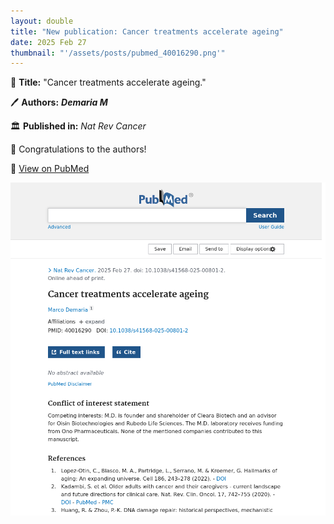 ```yaml
---
layout: double
title: "New publication: Cancer treatments accelerate ageing"
date: 2025 Feb 27
thumbnail: "'/assets/posts/pubmed_40016290.png'"
---
```

📖 <strong>Title:</strong> "Cancer treatments accelerate ageing."  

🖊️ <strong>Authors:</strong> <em><strong>Demaria M</strong></em>  

🏛️ <strong>Published in:</strong> <em>Nat Rev Cancer</em>  

🎉 Congratulations to the authors!  

🔗 <a href="https://pubmed.ncbi.nlm.nih.gov/40016290/">View on PubMed</a>  

![Publication Image](/assets/posts/pubmed_40016290.png)
